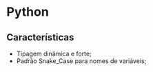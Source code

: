 # Python
## Características 
-  Tipagem dinâmica e forte;
-  Padrão Snake_Case para nomes de variáveis;
